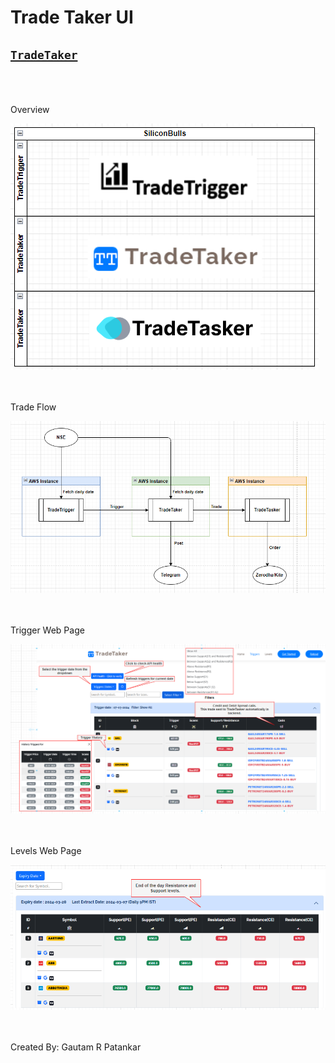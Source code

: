 # Trade Taker UI


## [`TradeTaker`](http://ec2-43-204-211-171.ap-south-1.compute.amazonaws.com:3000/) <br /><br /><br />


Overview

![Overview](/images/Overview.png) <br /><br /><br />

Trade Flow

![Trade Flow](/images/TradeFlow.png) <br /><br /><br />

Trigger Web Page

![Trade Flow](/images/TriggerPage.png) <br /><br /><br />

Levels Web Page

![Trade Flow](/images/LevelsPage.png) <br /><br /><br />


Created By: Gautam R Patankar